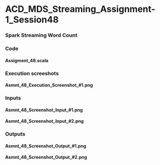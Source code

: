 # ACD_MDS_Streaming_Assignment-1_Session48

### Spark Streaming Word Count

### Code 
#### Assigment_48.scala

### Execution screeshots
#### Asmnt_48_Execution_Screenshot_#1.png
### Inputs
#### Asmnt_48_Screenshot_Input_#1.png
#### Asmnt_48_Screenshot_Input_#2.png
### Outputs
#### Asmnt_48_Screenshot_Output_#1.png
#### Asmnt_48_Screenshot_Output_#2.png

